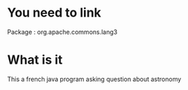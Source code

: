 You need to link
============
Package : org.apache.commons.lang3

What is it
============
This a french java program asking question about astronomy


